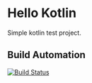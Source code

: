 # Hello Kotlin

Simple kotlin test project.

## Build Automation

[![Build Status](https://github.com/joamag/hello_kotlin/workflows/Main%20Workflow/badge.svg)](https://github.com/joamag/hello_kotlin/actions)

